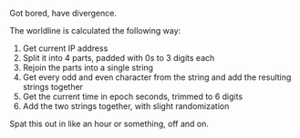 Got bored, have divergence.  

The worldline is calculated the following way:
1. Get current IP address
2. Split it into 4 parts, padded with 0s to 3 digits each
3. Rejoin the parts into a single string
4. Get every odd and even character from the string and add the resulting strings together
5. Get the current time in epoch seconds, trimmed to 6 digits
6. Add the two strings together, with slight randomization

Spat this out in like an hour or something, off and on.
